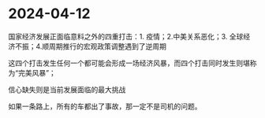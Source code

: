 # 2024-04-12

国家经济发展正面临意料之外的四重打击：1. 疫情；2.中美关系恶化；3. 全球经济不振；4.顺周期推行的宏观政策调整遇到了逆周期

这四个打击发生任何一个都可能会形成一场经济风暴，而四个打击同时发生则堪称为“完美风暴”；

信心缺失则是当前发展面临的最大挑战

如果一条路上，所有的车都出了事故，那一定不是司机的问题。
